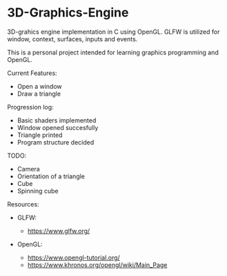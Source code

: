 # 3D-Graphics-Engine

3D-grahics engine implementation in C using OpenGL. GLFW is utilized for window, context, surfaces, inputs and events.  

This is a personal project intended for learning graphics programming and OpenGL. 

Current Features:

- Open a window
- Draw a triangle


Progression log:

- Basic shaders implemented
- Window opened succesfully
- Triangle printed
- Program structure decided

TODO:

- Camera
- Orientation of a triangle
- Cube
- Spinning cube

Resources: 
- GLFW: 
    - https://www.glfw.org/

- OpenGL: 
    - https://www.opengl-tutorial.org/
    - https://www.khronos.org/opengl/wiki/Main_Page
